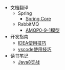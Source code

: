 - 文档翻译
  - Spring
    - [Spring Core](/translation/Spring/core.md)
  - RabbitMQ
    - [AMQP0-9-1模型](/translation/RabbitMQ/AMQP0-9-1模型.md)
- 开发指南
  - [IDEA使用技巧](/tutorial/idea使用技巧.md)
  - [vscode使用技巧](/tutorial/vscode使用技巧.md)
- 读书笔记
  - [Java8实战](/notes/Java8-in-action.md)